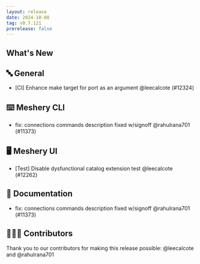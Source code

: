 ```yaml
---
layout: release
date: 2024-10-08
tag: v0.7.121
prerelease: false
---
```


## What's New
## 🔤 General
- [CI] Enhance  make target for port as an argument @leecalcote (#12324)

## ⌨️ Meshery CLI

- fix: connections commands description fixed w/signoff @rahulrana701 (#11373)

## 🖥 Meshery UI

- [Test] Disable dysfunctional catalog extension test @leecalcote (#12262)

## 📖 Documentation

- fix: connections commands description fixed w/signoff @rahulrana701 (#11373)

## 👨🏽‍💻 Contributors

Thank you to our contributors for making this release possible:
@leecalcote and @rahulrana701

